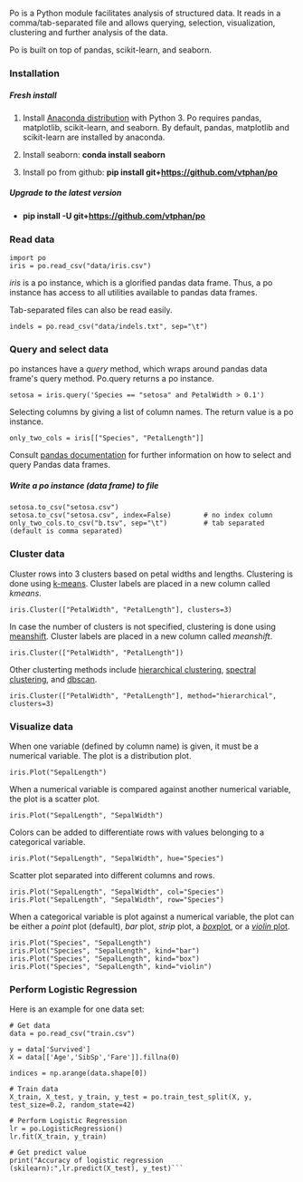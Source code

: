 
Po is a Python module facilitates analysis of structured data.  It reads in a comma/tab-separated file and allows querying, selection, visualization, clustering and further analysis of the data.

Po is built on top of pandas, scikit-learn, and seaborn.

### Installation

##### Fresh install

1. Install [Anaconda distribution](http://continuum.io/downloads) with Python 3.  Po requires pandas, matplotlib, scikit-learn, and seaborn.  By default, pandas, matplotlib and scikit-learn are installed by anaconda.

2. Install seaborn:  **conda install seaborn**

3. Install po from github:  **pip install git+https://github.com/vtphan/po**

##### Upgrade to the latest version

+ **pip install -U git+https://github.com/vtphan/po**

### Read data

```
import po
iris = po.read_csv("data/iris.csv")
```

*iris* is a po instance, which is a glorified pandas data frame.  Thus, a po instance has access to all utilities available to pandas data frames.

Tab-separated files can also be read easily.
```
indels = po.read_csv("data/indels.txt", sep="\t")
```

### Query and select data

po instances have a *query* method, which wraps around pandas data frame's query method.  Po.query returns a po instance.

```
setosa = iris.query('Species == "setosa" and PetalWidth > 0.1')
```

Selecting columns by giving a list of column names. The return value is a po instance.

```
only_two_cols = iris[["Species", "PetalLength"]]
```

Consult [pandas documentation](http://pandas.pydata.org/pandas-docs/stable/indexing.html) for further information on how to select and query Pandas data frames.

##### Write a po instance (data frame) to file

```
setosa.to_csv("setosa.csv")
setosa.to_csv("setosa.csv", index=False)        # no index column
only_two_cols.to_csv("b.tsv", sep="\t")         # tab separated (default is comma separated)
```

### Cluster data

Cluster rows into 3 clusters based on petal widths and lengths.  Clustering is done using [k-means](http://scikit-learn.org/stable/modules/clustering.html#k-means).  Cluster labels are placed in a new column called *_kmeans_*.

```
iris.Cluster(["PetalWidth", "PetalLength"], clusters=3)
```

In case the number of clusters is not specified, clustering is done using [meanshift](http://scikit-learn.org/stable/modules/clustering.html#mean-shift).  Cluster labels are placed in a new column called *_meanshift_*.

```
iris.Cluster(["PetalWidth", "PetalLength"])
```

Other clusterting methods include [hierarchical clustering](http://scikit-learn.org/stable/modules/clustering.html#hierarchical-clustering), [spectral clustering](http://scikit-learn.org/stable/modules/clustering.html#spectral-clustering), and [dbscan](http://scikit-learn.org/stable/modules/clustering.html#dbscan).

```
iris.Cluster(["PetalWidth", "PetalLength"], method="hierarchical", clusters=3)
```

### Visualize data

When one variable (defined by column name) is given, it must be a numerical variable.  The plot is a distribution plot.

```
iris.Plot("SepalLength")
```

When a numerical variable is compared against another numerical variable, the plot is a scatter plot.

```
iris.Plot("SepalLength", "SepalWidth")
```

Colors can be added to differentiate rows with values belonging to a categorical variable.

```
iris.Plot("SepalLength", "SepalWidth", hue="Species")
```

Scatter plot separated into different columns and rows.
```
iris.Plot("SepalLength", "SepalWidth", col="Species")
iris.Plot("SepalLength", "SepalWidth", row="Species")
```

When a categorical variable is plot against a numerical variable, the plot can be either a *point* plot (default), *bar* plot, *strip* plot, a [*box*plot](https://en.wikipedia.org/wiki/Box_plot), or a [*violin* plot](https://en.wikipedia.org/wiki/Violin_plot).

```
iris.Plot("Species", "SepalLength")
iris.Plot("Species", "SepalLength", kind="bar")
iris.Plot("Species", "SepalLength", kind="box")
iris.Plot("Species", "SepalLength", kind="violin")
```


### Perform Logistic Regression

Here is an example for one data set:

```
# Get data
data = po.read_csv("train.csv")

y = data['Survived']
X = data[['Age','SibSp','Fare']].fillna(0)

indices = np.arange(data.shape[0])

# Train data 
X_train, X_test, y_train, y_test = po.train_test_split(X, y, test_size=0.2, random_state=42)

# Perform Logistic Regression
lr = po.LogisticRegression()
lr.fit(X_train, y_train)

# Get predict value
print("Accuracy of logistic regression (skilearn):",lr.predict(X_test), y_test)```
```



